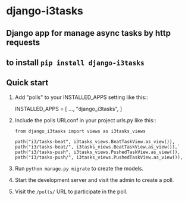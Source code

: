# django-i3tasks

Django app for manage async tasks by http requests
---
to install
`pip install django-i3tasks`
-----------

Quick start
-----------

1. Add "polls" to your INSTALLED_APPS setting like this::

    INSTALLED_APPS = [
        ...,
        "django_i3tasks",
    ]

2. Include the polls URLconf in your project urls.py like this::


    ```
    from django_i3tasks import views as i3tasks_views

    path("i3/tasks-beat", i3tasks_views.BeatTaskView.as_view()),
    path("i3/tasks-beat/", i3tasks_views.BeatTaskView.as_view()),`
    path("i3/tasks-push", i3tasks_views.PushedTaskView.as_view()),
    path("i3/tasks-push/", i3tasks_views.PushedTaskView.as_view()),
    ```

3. Run ``python manage.py migrate`` to create the models.

4. Start the development server and visit the admin to create a poll.

5. Visit the ``/polls/`` URL to participate in the poll.